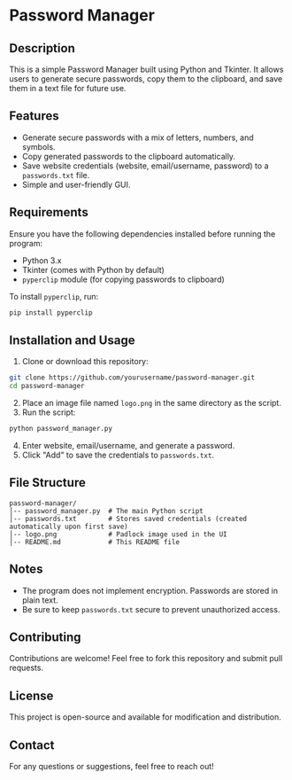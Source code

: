 # Password Manager

## Description
This is a simple Password Manager built using Python and Tkinter. It allows users to generate secure passwords, copy them to the clipboard, and save them in a text file for future use.

## Features
- Generate secure passwords with a mix of letters, numbers, and symbols.
- Copy generated passwords to the clipboard automatically.
- Save website credentials (website, email/username, password) to a `passwords.txt` file.
- Simple and user-friendly GUI.

## Requirements
Ensure you have the following dependencies installed before running the program:

- Python 3.x
- Tkinter (comes with Python by default)
- `pyperclip` module (for copying passwords to clipboard)

To install `pyperclip`, run:
```sh
pip install pyperclip
```

## Installation and Usage
1. Clone or download this repository:
```sh
git clone https://github.com/yourusername/password-manager.git
cd password-manager
```
2. Place an image file named `logo.png` in the same directory as the script.
3. Run the script:
```sh
python password_manager.py
```
4. Enter website, email/username, and generate a password.
5. Click "Add" to save the credentials to `passwords.txt`.

## File Structure
```
password-manager/
│-- password_manager.py  # The main Python script
│-- passwords.txt        # Stores saved credentials (created automatically upon first save)
│-- logo.png             # Padlock image used in the UI
│-- README.md            # This README file
```

## Notes
- The program does not implement encryption. Passwords are stored in plain text.
- Be sure to keep `passwords.txt` secure to prevent unauthorized access.

## Contributing
Contributions are welcome! Feel free to fork this repository and submit pull requests.

## License
This project is open-source and available for modification and distribution.

## Contact
For any questions or suggestions, feel free to reach out!
 
